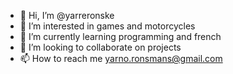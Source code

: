 - 👋 Hi, I’m @yarreronske
- 👀 I’m interested in games and motorcycles
- 🌱 I’m currently learning programming and french
- 💞️ I’m looking to collaborate on projects 
- 📫 How to reach me yarno.ronsmans@gmail.com

<!---
yarreronske/yarreronske is a ✨ special ✨ repository because its `README.md` (this file) appears on your GitHub profile.
You can click the Preview link to take a look at your changes.
--->
